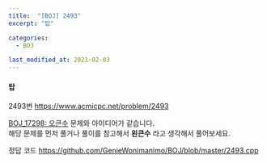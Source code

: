 ```yaml
---
title:  "[BOJ] 2493"
excerpt: "탑"

categories:
  - BOJ

last_modified_at: 2021-02-03
---
```


#### 탑

2493번 <https://www.acmicpc.net/problem/2493>

[BOJ_17298: 오큰수](https://geniewonimanimo.github.io/boj/17298/) 문제와 아이디어가 같습니다.<br>
해당 문제를 먼저 풀거나 풀이를 참고해서 **왼큰수** 라고 생각해서 풀어보세요.

정답 코드 <https://github.com/GenieWonimanimo/BOJ/blob/master/2493.cpp>